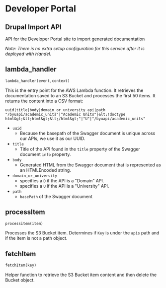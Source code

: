 # Developer Portal
## Drupal Import API
API for the Developer Portal site to import generated documentation

_Note: There is no extra setup configuration for this service after it is deployed with Handel._

## lambda_handler
```Python
lambda_handler(event,context)
```
This is the entry point for the AWS Lambda function. It retrieves the documentation saved to an S3 Bucket and processes the first 50 items. It returns the content into a CSV format:
```text
uuid|title|body|domain_or_university_api|path
"/byuapi/academic_units"|"Academic Units"|&lt;!doctype html&gt;&lt;html&gt;&lt;/html&gt;"|"U"|"/byuapi/academic_units"
```
* ```uuid```
    * Because the basepath of the Swagger document is unique across our APIs, we use it as our UUID.
* ```title```
    * Title of the API found in the ```title``` property of the Swagger document ```info``` property.
* ```body```
    * Generated HTML from the Swagger document that is represented as an HTMLEncoded string.
* ```domain_or_university```
    * specifies a ```D``` if the API is a "Domain" API.
    * specifies a ```U``` if the API is a "University" API.
* ```path```
    * ```basePath``` of the Swagger document

## processItem
```Python
processitem(item)
```
Processes the S3 Bucket item. Determines if ```Key``` is under the ```apis``` path and if the item is not a path object.

## fetchItem
```Python
fetchItem(key)
```
Helper function to retrieve the S3 Bucket item content and then delete the Bucket object.
